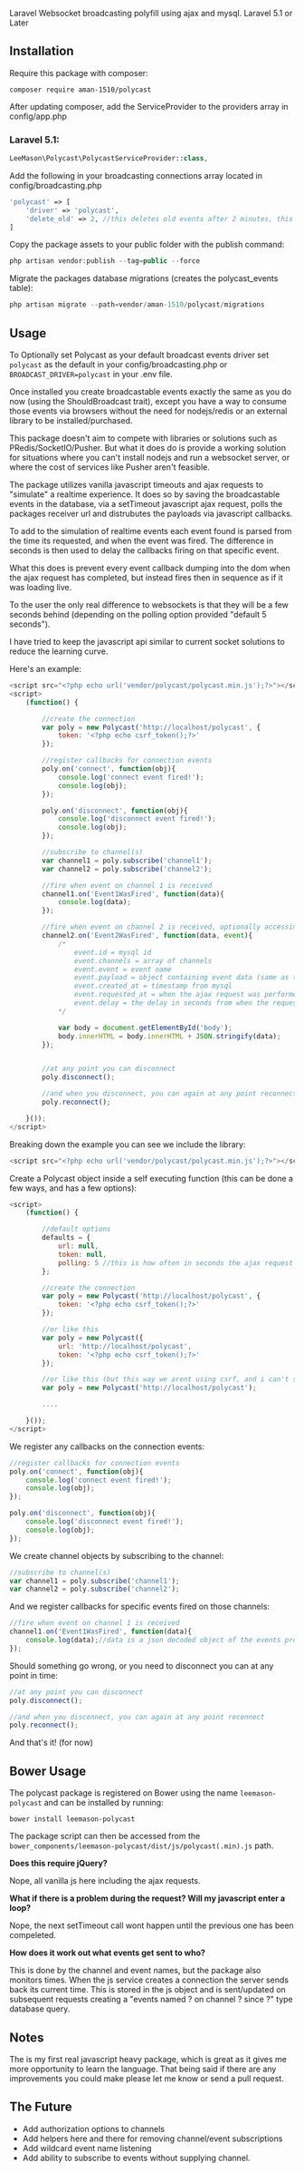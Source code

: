 
Laravel Websocket broadcasting polyfill using ajax and mysql. Laravel 5.1 or Later

## Installation

Require this package with composer:

```
composer require aman-1510/polycast
```

After updating composer, add the ServiceProvider to the providers array in config/app.php

### Laravel 5.1:

```php
LeeMason\Polycast\PolycastServiceProvider::class,
```

Add the following in your broadcasting connections array located in config/broadcasting.php

```php
'polycast' => [
    'driver' => 'polycast',
    'delete_old' => 2, //this deletes old events after 2 minutes, this can be changed to leave them in the db longer if required.
]
```

Copy the package assets to your public folder with the publish command:

```php
php artisan vendor:publish --tag=public --force
```

Migrate the packages database migrations (creates the polycast_events table):

```php
php artisan migrate --path=vendor/aman-1510/polycast/migrations
```

## Usage

To Optionally set Polycast as your default broadcast events driver set ```polycast``` as the default in your config/broadcasting.php or ```BROADCAST_DRIVER=polycast``` in your .env file.

Once installed you create broadcastable events exactly the same as you do now (using the ShouldBroadcast trait), except you have a way to consume those events via browsers without the need for nodejs/redis or an external library to be installed/purchased.

This package doesn't aim to compete with libraries or solutions such as PRedis/SocketIO/Pusher.
But what it does do is provide a working solution for situations where you can't install nodejs and run a websocket server, or where the cost of services like Pusher aren't feasible.

The package utilizes vanilla javascript timeouts and ajax requests to "simulate" a realtime experience.
It does so by saving the broadcastable events in the database, via a setTimeout javascript ajax request, polls the packages receiver url and distrubutes the payloads via javascript callbacks.

To add to the simulation of realtime events each event found is parsed from the time its requested, and when the event was fired.
The difference in seconds is then used to delay the callbacks firing on that specific event.

What this does is prevent every event callback dumping into the dom when the ajax request has completed, but instead fires then in sequence as if it was loading live.

To the user the only real difference to websockets is that they will be a few seconds behind (depending on the polling option provided "default 5 seconds").

I have tried to keep the javascript api similar to current socket solutions to reduce the learning curve.

Here's an example:

```javascript
<script src="<?php echo url('vendor/polycast/polycast.min.js');?>"></script>
<script>
    (function() {

        //create the connection
        var poly = new Polycast('http://localhost/polycast', {
            token: '<?php echo csrf_token();?>'
        });

        //register callbacks for connection events
        poly.on('connect', function(obj){
            console.log('connect event fired!');
            console.log(obj);
        });

        poly.on('disconnect', function(obj){
            console.log('disconnect event fired!');
            console.log(obj);
        });

        //subscribe to channel(s)
        var channel1 = poly.subscribe('channel1');
        var channel2 = poly.subscribe('channel2');

        //fire when event on channel 1 is received
        channel1.on('Event1WasFired', function(data){
            console.log(data);
        });

        //fire when event on channel 2 is received, optionally accessing the event object
        channel2.on('Event2WasFired', function(data, event){
            /*
                event.id = mysql id
                event.channels = array of channels
                event.event = event name
                event.payload = object containing event data (same as the first data argument)
                event.created_at = timestamp from mysql
                event.requested_at = when the ajax request was performed
                event.delay = the delay in seconds from when the request was made and when the event happened (used internally to delay callbacks)
            */

            var body = document.getElementById('body');
            body.innerHTML = body.innerHTML + JSON.stringify(data);
        });


        //at any point you can disconnect
        poly.disconnect();

        //and when you disconnect, you can again at any point reconnect
        poly.reconnect();

    }());
</script>
```

Breaking down the example you can see we include the library:

```javascript
<script src="<?php echo url('vendor/polycast/polycast.min.js');?>"></script>
```

Create a Polycast object inside a self executing function (this can be done a few ways, and has a few options):

```javascript
<script>
    (function() {

        //default options
        defaults = {
            url: null,
            token: null,
            polling: 5 //this is how often in seconds the ajax request is made, make sure its less than the (delete_old * 60) connection config value or events may get deleted before consumed.
        };

        //create the connection
        var poly = new Polycast('http://localhost/polycast', {
            token: '<?php echo csrf_token();?>'
        });

        //or like this
        var poly = new Polycast({
            url: 'http://localhost/polycast',
            token: '<?php echo csrf_token();?>'
        });

        //or like this (but this way we arent using csrf, and i can't see a good reason not to)
        var poly = new Polycast('http://localhost/polycast');

        ....

    }());
</script>
```

We register any callbacks on the connection events:

```javascript
//register callbacks for connection events
poly.on('connect', function(obj){
    console.log('connect event fired!');
    console.log(obj);
});

poly.on('disconnect', function(obj){
    console.log('disconnect event fired!');
    console.log(obj);
});
```

We create channel objects by subscribing to the channel:

```javascript
//subscribe to channel(s)
var channel1 = poly.subscribe('channel1');
var channel2 = poly.subscribe('channel2');
```

And we register callbacks for specific events fired on those channels:

```javascript
//fire when event on channel 1 is received
channel1.on('Event1WasFired', function(data){
    console.log(data);//data is a json decoded object of the events properties
});
```

Should something go wrong, or you need to disconnect you can at any point in time:

```javascript
//at any point you can disconnect
poly.disconnect();

//and when you disconnect, you can again at any point reconnect
poly.reconnect();
```

And that's it! (for now)

## Bower Usage

The polycast package is registered on Bower using the name ```leemason-polycast``` and can be installed by running:

```
bower install leemason-polycast
```

The package script can then be accessed from the ```bower_components/leemason-polycast/dist/js/polycast(.min).js``` path.


**Does this require jQuery?**

Nope, all vanilla js here including the ajax requests.

**What if there is a problem during the request? Will my javascript enter a loop?**

Nope, the next setTimeout call wont happen until the previous one has been compeleted.

**How does it work out what events get sent to who?**

This is done by the channel and event names, but the package also monitors times.
When the js service creates a connection the server sends back its current time.
This is stored in the js object and is sent/updated on subsequent requests creating a "events named ? on channel ? since ?" type database query.

## Notes

The is my first real javascript heavy package, which is great as it gives me more opportunity to learn the language.
That being said if there are any improvements you could make please let me know or send a pull request.

## The Future

- Add authorization options to channels
- Add helpers here and there for removing channel/event subscriptions
- Add wildcard event name listening
- Add ability to subscribe to events without supplying channel.


